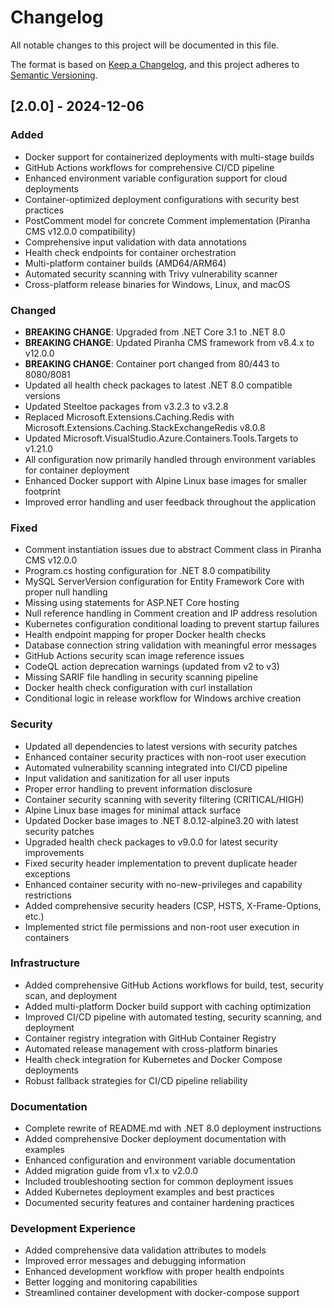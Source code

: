 # Changelog

All notable changes to this project will be documented in this file.

The format is based on [Keep a Changelog](https://keepachangelog.com/en/1.0.0/),
and this project adheres to [Semantic Versioning](https://semver.org/spec/v2.0.0.html).

## [2.0.0] - 2024-12-06

### Added
- Docker support for containerized deployments with multi-stage builds
- GitHub Actions workflows for comprehensive CI/CD pipeline
- Enhanced environment variable configuration support for cloud deployments
- Container-optimized deployment configurations with security best practices
- PostComment model for concrete Comment implementation (Piranha CMS v12.0.0 compatibility)
- Comprehensive input validation with data annotations
- Health check endpoints for container orchestration
- Multi-platform container builds (AMD64/ARM64)
- Automated security scanning with Trivy vulnerability scanner
- Cross-platform release binaries for Windows, Linux, and macOS

### Changed
- **BREAKING CHANGE**: Upgraded from .NET Core 3.1 to .NET 8.0
- **BREAKING CHANGE**: Updated Piranha CMS framework from v8.4.x to v12.0.0
- **BREAKING CHANGE**: Container port changed from 80/443 to 8080/8081
- Updated all health check packages to latest .NET 8.0 compatible versions
- Updated Steeltoe packages from v3.2.3 to v3.2.8
- Replaced Microsoft.Extensions.Caching.Redis with Microsoft.Extensions.Caching.StackExchangeRedis v8.0.8
- Updated Microsoft.VisualStudio.Azure.Containers.Tools.Targets to v1.21.0
- All configuration now primarily handled through environment variables for container deployment
- Enhanced Docker support with Alpine Linux base images for smaller footprint
- Improved error handling and user feedback throughout the application

### Fixed
- Comment instantiation issues due to abstract Comment class in Piranha CMS v12.0.0
- Program.cs hosting configuration for .NET 8.0 compatibility
- MySQL ServerVersion configuration for Entity Framework Core with proper null handling
- Missing using statements for ASP.NET Core hosting
- Null reference handling in Comment creation and IP address resolution
- Kubernetes configuration conditional loading to prevent startup failures
- Health endpoint mapping for proper Docker health checks
- Database connection string validation with meaningful error messages
- GitHub Actions security scan image reference issues
- CodeQL action deprecation warnings (updated from v2 to v3)
- Missing SARIF file handling in security scanning pipeline
- Docker health check configuration with curl installation
- Conditional logic in release workflow for Windows archive creation

### Security
- Updated all dependencies to latest versions with security patches
- Enhanced container security practices with non-root user execution
- Automated vulnerability scanning integrated into CI/CD pipeline
- Input validation and sanitization for all user inputs
- Proper error handling to prevent information disclosure
- Container security scanning with severity filtering (CRITICAL/HIGH)
- Alpine Linux base images for minimal attack surface
- Updated Docker base images to .NET 8.0.12-alpine3.20 with latest security patches
- Upgraded health check packages to v9.0.0 for latest security improvements
- Fixed security header implementation to prevent duplicate header exceptions
- Enhanced container security with no-new-privileges and capability restrictions
- Added comprehensive security headers (CSP, HSTS, X-Frame-Options, etc.)
- Implemented strict file permissions and non-root user execution in containers

### Infrastructure
- Added comprehensive GitHub Actions workflows for build, test, security scan, and deployment
- Added multi-platform Docker build support with caching optimization
- Improved CI/CD pipeline with automated testing, security scanning, and deployment
- Container registry integration with GitHub Container Registry
- Automated release management with cross-platform binaries
- Health check integration for Kubernetes and Docker Compose deployments
- Robust fallback strategies for CI/CD pipeline reliability

### Documentation
- Complete rewrite of README.md with .NET 8.0 deployment instructions
- Added comprehensive Docker deployment documentation with examples
- Enhanced configuration and environment variable documentation
- Added migration guide from v1.x to v2.0.0
- Included troubleshooting section for common deployment issues
- Added Kubernetes deployment examples and best practices
- Documented security features and container hardening practices

### Development Experience
- Added comprehensive data validation attributes to models
- Improved error messages and debugging information
- Enhanced development workflow with proper health endpoints
- Better logging and monitoring capabilities
- Streamlined container development with docker-compose support
